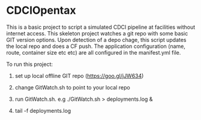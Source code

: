 # CDCIOpentax

This is a basic project to script a simulated CDCI pipeline at facilities without internet access. This skeleton project watches a git repo with some basic GIT version options. Upon detection of a depo chage, this script updates the local repo and does a CF push. The application configuration (name, route, container size etc etc) are all configured in the manifest.yml file. 

To run this project: 

1) set up local offline GIT repo (https://goo.gl/jJW634)

2) change GitWatch.sh to point to your local repo

3) run GitWatch.sh. e.g ./GitWatch.sh > deployments.log &

4) tail -f deployments.log

